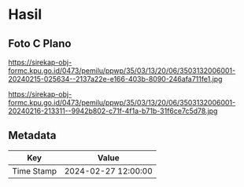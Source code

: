 # Hasil

## Foto C Plano

https://sirekap-obj-formc.kpu.go.id/0473/pemilu/ppwp/35/03/13/20/06/3503132006001-20240215-025634--2137a22e-e166-403b-8090-246afa711fe1.jpg

https://sirekap-obj-formc.kpu.go.id/0473/pemilu/ppwp/35/03/13/20/06/3503132006001-20240216-213311--9942b802-c71f-4f1a-b71b-31f6ce7c5d78.jpg


## Metadata

| Key        | Value               |
| ---------- | ------------------- |
| Time Stamp | 2024-02-27 12:00:00 |



